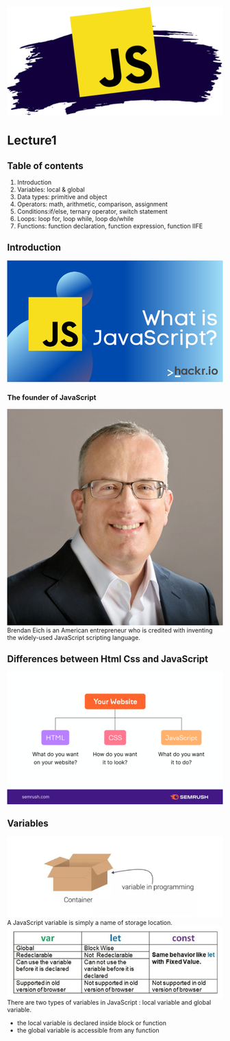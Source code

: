 ![Tux, the Linux mascot](/img/Readme.logo.png)
# Lecture1
## Table of contents
1. Introduction
3. Variables: local & global
3. Data types: primitive and object
4. Operators: math, arithmetic, comparison, assignment
5. Conditions:if/else, ternary operator, switch statement
6. Loops: loop for, loop while, loop do/while
7. Functions: function declaration, function expression, function IIFE

## **Introduction**
![Tux, the Linux mascot](/img/js.png)
### **The founder of JavaScript**
![Tux, the Linux mascot](/img/Brandan.jpg)
Brendan Eich is an American entrepreneur who is credited with inventing the widely-used JavaScript scripting language.

## **Differences between Html Css and JavaScript**
![Tux, the Linux mascot](/img/differences%20btw%20html%20css%20js.png)
## **Variables**
![Tux, the Linux mascot](/img/variables.png)
A JavaScript variable is simply a name of storage location.
![Tux, the Linux mascot](/img/let%20var%20const.jpg)
There are two types of variables in JavaScript : local variable and global variable.
- the local variable is declared inside block or function
- the global variable is accessible from any function
 


